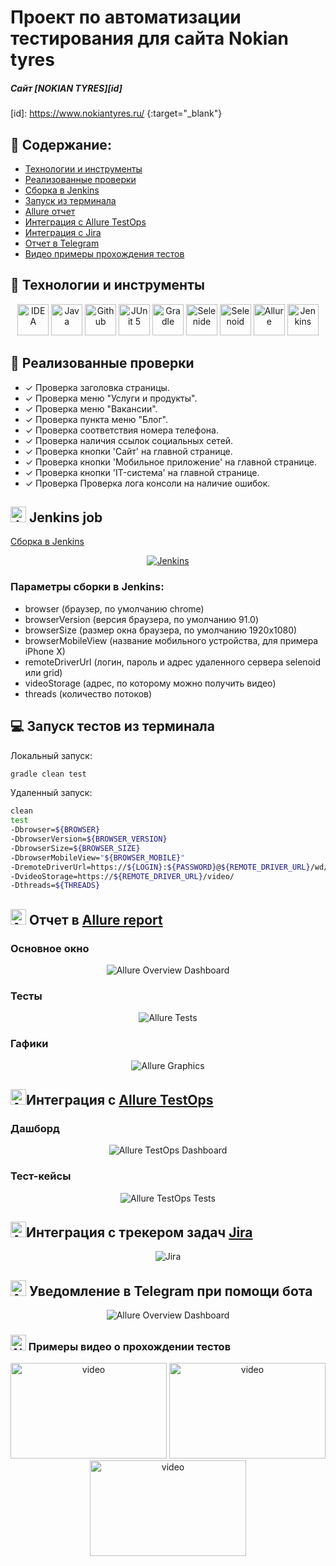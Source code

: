 # Проект по автоматизации тестирования для сайта Nokian tyres
##### Сайт [NOKIAN TYRES][id]
[id]: https://www.nokiantyres.ru/ {:target="_blank"}
## :pushpin: Содержание:

- [Технологии и инструменты](#Технологии-и-инструменты)
- [Реализованные проверки](#Реализованные-проверки)
- [Сборка в Jenkins](#Jenkins-job)
- [Запуск из терминала](#Запуск-тестов-из-терминала)
- [Allure отчет](#Allure-отчет)
- [Интеграция с Allure TestOps](#Интеграция-с-Allure-TestOps)
- [Интеграция с Jira](#Интеграция-с-Jira)
- [Отчет в Telegram](#Уведомление-в-Telegram-при-помощи-бота)
- [Видео примеры прохождения тестов](#Примеры-видео-о-прохождении-тестов)

## :small_orange_diamond: Технологии и инструменты

<p align="center">
<a href="https://www.jetbrains.com/idea/"><img src="images/Intelij_IDEA.svg" width="50" height="50"  alt="IDEA"/></a>
<a href="https://www.java.com/"><img src="images/Java.svg" width="50" height="50"  alt="Java"/></a>
<a href="https://github.com/"><img src="images/Github.svg" width="50" height="50"  alt="Github"/></a>
<a href="https://junit.org/junit5/"><img src="images/JUnit5.svg" width="50" height="50"  alt="JUnit 5"/></a>
<a href="https://gradle.org/"><img src="images/Gradle.svg" width="50" height="50"  alt="Gradle"/></a>
<a href="https://selenide.org/"><img src="images/Selenide.svg" width="50" height="50"  alt="Selenide"/></a>
<a href="https://aerokube.com/selenoid/"><img src="images/Selenoid.svg" width="50" height="50"  alt="Selenoid"/></a>
<a href="https://github.com/allure-framework/allure2"><img src="images/Allure_Report.svg" width="50" height="50"  alt="Allure"/></a>
<a href="https://www.jenkins.io/"><img src="images/Jenkins.svg" width="50" height="50"  alt="Jenkins"/></a>
</p>

## :small_orange_diamond: Реализованные проверки

- ✓ Проверка заголовка страницы.
- ✓ Проверка меню "Услуги и продукты".
- ✓ Проверка меню "Вакансии".
- ✓ Проверка пункта меню "Блог".
- ✓ Проверка соответствия номера телефона.
- ✓ Проверка наличия ссылок социальных сетей.
- ✓ Проверка кнопки 'Сайт' на главной странице.
- ✓ Проверка кнопки 'Мобильное приложение' на главной странице.
- ✓ Проверка кнопки 'IT-система' на главной странице.
- ✓ Проверка Проверка лога консоли на наличие ошибок.

## <a><img src="images/Jenkins.svg" width="25" height="25"  alt="Jenkins"/></a> Jenkins job
<a target="_blank" href="https://jenkins.autotests.cloud/job/performance_lab_complete_project/">Сборка в Jenkins</a>
<p align="center">
<a href="https://jenkins.autotests.cloud/job/performance_lab_complete_project/"><img src="images/jenkins_job.png" alt="Jenkins"/></a>
</p>

### Параметры сборки в Jenkins:

- browser (браузер, по умолчанию chrome)
- browserVersion (версия браузера, по умолчанию 91.0)
- browserSize (размер окна браузера, по умолчанию 1920x1080)
- browserMobileView (название мобильного устройства, для примера iPhone X)
- remoteDriverUrl (логин, пароль и адрес удаленного сервера selenoid или grid)
- videoStorage (адрес, по которому можно получить видео)
- threads (количество потоков)

## :computer: Запуск тестов из терминала

Локальный запуск:
```bash
gradle clean test
```

Удаленный запуск:
```bash
clean
test
-Dbrowser=${BROWSER}
-DbrowserVersion=${BROWSER_VERSION}
-DbrowserSize=${BROWSER_SIZE}
-DbrowserMobileView="${BROWSER_MOBILE}"
-DremoteDriverUrl=https://${LOGIN}:${PASSWORD}@${REMOTE_DRIVER_URL}/wd/hub/
-DvideoStorage=https://${REMOTE_DRIVER_URL}/video/
-Dthreads=${THREADS}
```

## <img src="images/Allure_Report.svg" width="25" height="25"  alt="Allure"/></a> Отчет в <a target="_blank" href="https://jenkins.autotests.cloud/job/performance_lab_complete_project/22/allure/">Allure report</a>

### Основное окно

<p align="center">
<img title="Allure Overview Dashboard" src="images/allure_main.png">
</p>

### Тесты

<p align="center">
<img title="Allure Tests" src="images/allure_tests.png">
</p>

### Гафики

<p align="center">
<img title="Allure Graphics" src="images/allure_graphics.png">
</p>

## <img src="images/Allure_EE.svg" width="25" height="25"  alt="Allure"/></a>Интеграция с <a target="_blank" href="https://allure.autotests.cloud/launch/10223">Allure TestOps</a>

### Дашборд

<p align="center">
<img title="Allure TestOps Dashboard" src="images/testOps_main.png">
</p>

### Тест-кейсы

<p align="center">
<img title="Allure TestOps Tests" src="images/testOps_tests.png">
</p>

## <img src="images/Jira.svg" width="25" height="25"  alt="Allure"/></a>Интеграция с трекером задач <a target="_blank" href="https://jira.autotests.cloud/browse/AUTO-628">Jira</a>

<p align="center">
<img title="Jira" src="images/jira_task.png">
</p>

## <img src="images/Telegram.svg" width="25" height="25"  alt="Allure"/></a> Уведомление в Telegram при помощи бота

<p align="center">
<img title="Allure Overview Dashboard" src="images/allure_telegram.png">
</p>



### <img src="images/Selenoid.svg" width="25" height="25"  alt="Allure"/></a> Примеры видео о прохождении тестов

<p align="center">
<img title="Selenoid Video" src="images/video1.gif" width="250" height="153"  alt="video"> <img title="Selenoid Video" src="images/video2.gif" width="250" height="153"  alt="video"> <img title="Selenoid Video" src="images/video3.gif" width="250" height="153"  alt="video">
</p>
